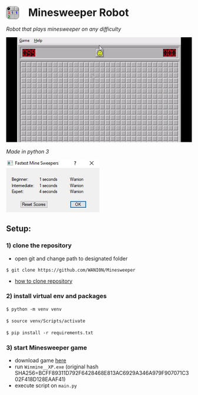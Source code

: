 # [<img align="left" style="float: left; margin-right: 25px;" alt="html" width="35px" src="docs/logo.png" />]() Minesweeper Robot 
*Robot that plays minesweeper on any difficulty* 

<img src="docs/robot solving.gif" />

*Made in python 3*

<img src="docs/score.JPG" />

## Setup:

### 1) clone the repository

 - open git and change path to designated folder

```
$ git clone https://github.com/WANI0N/Minesweeper
```
 - [how to clone repository](https://docs.github.com/en/free-pro-team@latest/github/creating-cloning-and-archiving-repositories/cloning-a-repository)

### 2) install virtual env and packages

```
$ python -m venv venv

$ source venv/Scripts/activate

$ pip install -r requirements.txt
```
### 3) start Minesweeper game
 - download game [here](https://github.com/WANI0N/Minesweeper/raw/master/docs/Winmine__XP.zip)
 - run ``Winmine__XP.exe`` (original hash SHA256=BCFF89311D792F6428468E813AC6929A346A979F907071C302F418D128EAAF41)
 - execute script on ``main.py``

